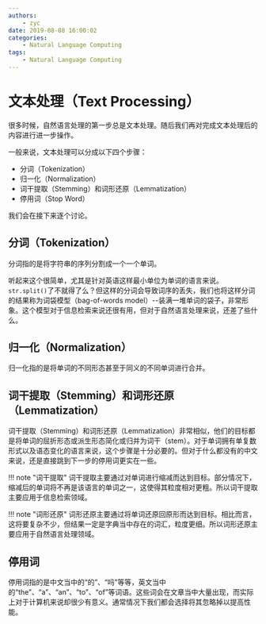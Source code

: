```yaml
---
authors:
    - zyc
date: 2019-08-08 16:00:02
categories:
    - Natural Language Computing
tags:
    - Natural Language Computing
---
```


# 文本处理（Text Processing）

很多时候，自然语言处理的第一步总是文本处理。随后我们再对完成文本处理后的内容进行进一步操作。

一般来说，文本处理可以分成以下四个步骤：

+ 分词（Tokenization）
+ 归一化（Normalization）
+ 词干提取（Stemming）和词形还原（Lemmatization）
+ 停用词（Stop Word）

我们会在接下来逐个讨论。

## 分词（Tokenization）

分词指的是将字符串的序列分割成一个一个单词。

听起来这个很简单，尤其是针对英语这样最小单位为单词的语言来说。`str.split()`了不就得了么？但这样的分词会导致词序的丢失，我们也将这样分词的结果称为词袋模型（bag-of-words model）--装满一堆单词的袋子，非常形象。这个模型对于信息检索来说还很有用，但对于自然语言处理来说，还差了些什么。

## 归一化（Normalization）

归一化指的是将单词的不同形态甚至于同义的不同单词进行合并。

## 词干提取（Stemming）和词形还原（Lemmatization）

词干提取（Stemming）和词形还原（Lemmatization）非常相似，他们的目标都是将单词的屈折形态或派生形态简化或归并为词干（stem）。对于单词拥有单复数形式以及语态变化的语言来说，这个步骤是十分必要的。但对于什么都没有的中文来说，还是直接跳到下一步的停用词更实在一些。

!!! note "词干提取"
    词干提取主要通过对单词进行缩减而达到目标。部分情况下，缩减后的单词将不再是该语言的单词之一，这使得其粒度相对更粗。所以词干提取主要应用于信息检索领域。

!!! note "词形还原"
    词形还原主要通过将单词还原回原形而达到目标。相比而言，这将要复杂不少，但结果一定是字典当中存在的词汇，粒度更细。所以词形还原主要应用于自然语言处理领域。

## 停用词

停用词指的是中文当中的“的”、“吗”等等，英文当中的“the”、“a”、“an”、“to”、“of”等词语。这些词会在文章当中大量出现，而实际上对于计算机来说却很少有意义。通常情况下我们都会选择将其忽略掉以提高性能。
